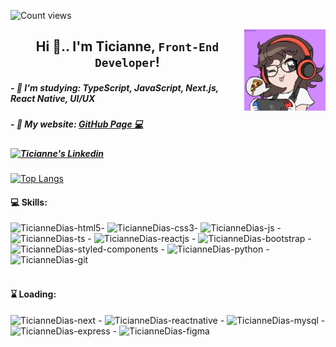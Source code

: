 ![Count views](https://komarev.com/ghpvc/?username=ticiannedias&color=blue&style=flat-square)

<img align="right" alt="TicianneDias-img" src="image.png" style="width:130px;">
<h2 align="center"> Hi 👋.. I'm Ticianne, <code>Front-End Developer</code>!</h2>
<h5>- 🌱 I'm studying: TypeScript, JavaScript, Next.js, React Native, UI/UX</h5>
<h5>- 📝 My website: <a href='https://ticiannedias.github.io/'> GitHub Page 💻</a></h5>
<h5><a href="https://www.linkedin.com/in/ticiannedias" target="_blank" ><img src="https://img.shields.io/badge/LinkedIn-0077B5?style=for-the-badge&logo=linkedin&logoColor=white" alt="Ticianne's Linkedin" ></a></h5>


[![Top Langs](https://github-readme-stats.vercel.app/api/top-langs/?username=TicianneDias&layout=compact&theme=radical)](https://github.com/anuraghazra/github-readme-stats)

<h4> 💻 Skills:</h4>
<div>
  <img alt="TicianneDias-html5" src="https://cdn.jsdelivr.net/gh/devicons/devicon/icons/html5/html5-plain-wordmark.svg" style="width:50px;">- 
  <img alt="TicianneDias-css3" src="https://cdn.jsdelivr.net/gh/devicons/devicon/icons/css3/css3-plain-wordmark.svg" style="width:50px;">- 
  <img alt="TicianneDias-js" src="https://cdn.jsdelivr.net/gh/devicons/devicon/icons/javascript/javascript-plain.svg" style="width:50px;"> - 
  <img alt="TicianneDias-ts" src="https://cdn.jsdelivr.net/gh/devicons/devicon/icons/typescript/typescript-plain.svg" style="width:50px;"> - 
  <img alt="TicianneDias-reactjs" src="https://cdn.jsdelivr.net/gh/devicons/devicon/icons/react/react-original-wordmark.svg" style="width:50px;"> - 
  <img alt="TicianneDias-bootstrap" src="https://cdn.jsdelivr.net/gh/devicons/devicon/icons/bootstrap/bootstrap-plain-wordmark.svg" style="width:50px;"> - 
  <img alt="TicianneDias-styled-components" src="https://mf.gallerycdn.vsassets.io/extensions/mf/vscode-styled-components/0.2.2/1539329679846/Microsoft.VisualStudio.Services.Icons.Default" style="width:50px;"> - 
  <img alt="TicianneDias-python" src="https://cdn.jsdelivr.net/gh/devicons/devicon/icons/python/python-original-wordmark.svg" style="width:50px;"> - 
  <img alt="TicianneDias-git" src="https://cdn.jsdelivr.net/gh/devicons/devicon/icons/git/git-plain-wordmark.svg" style="width:60px;">
</div>
<br>

<h4>⌛ Loading:</h4>
<div>
  <img alt="TicianneDias-next" src="https://cdn.jsdelivr.net/gh/devicons/devicon/icons/nextjs/nextjs-original-wordmark.svg" style="width:70px;"> - 
  <img alt="TicianneDias-reactnative" src="https://fei.edu.br/~gwachs/disciplinas/CC4670/slides/Aula05/slides/images/react_native_logo.png" style="width:60px;"> - 
  <img alt="TicianneDias-mysql" src="https://cdn.jsdelivr.net/gh/devicons/devicon/icons/mysql/mysql-original-wordmark.svg" style="width:75px;"> - 
  <img alt="TicianneDias-express" src="https://cdn.jsdelivr.net/gh/devicons/devicon/icons/express/express-original-wordmark.svg" style="width:70px;"> - 
  <img alt="TicianneDias-figma" src="https://cdn.jsdelivr.net/gh/devicons/devicon/icons/figma/figma-original.svg" style="width:50px;">
</div>
